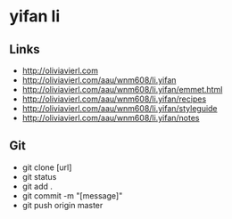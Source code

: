 # yifan li

## Links

- http://oliviavierl.com
- http://oliviavierl.com/aau/wnm608/li.yifan
- http://oliviavierl.com/aau/wnm608/li.yifan/emmet.html
- http://oliviavierl.com/aau/wnm608/li.yifan/recipes
- http://oliviavierl.com/aau/wnm608/li.yifan/styleguide
- http://oliviavierl.com/aau/wnm608/li.yifan/notes

## Git

- git clone [url]
- git status
- git add .
- git commit -m "[message]"
- git push origin master

